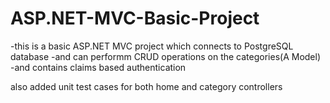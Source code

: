# ASP.NET-MVC-Basic-Project

-this is a basic ASP.NET MVC project which connects to PostgreSQL database 
-and can performm CRUD operations on the categories(A Model)
-and contains claims based authentication

also added unit test cases for both home and category controllers
